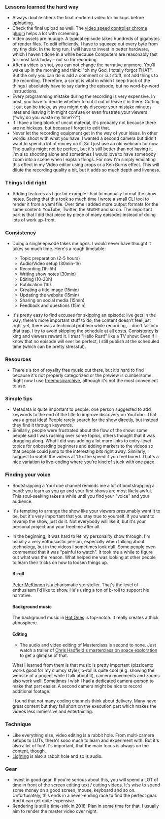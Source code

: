 ### Lessons learned the hard way

- Always double check the final rendered video for hickups before uploading.
- Check the final upload as well. The [video speed controller chrome
  plugin](https://chrome.google.com/webstore/detail/video-speed-controller/nffaoalbilbmmfgbnbgppjihopabppdk)
  helps a lot with screening.
- Video assets are huuuge. A typical episode takes hundreds of gigabytes of
  render files. To edit efficiently, I have to squeeze out every byte from my
  tiny disk. In the long run, I will have to invest in better hardware, which I
  haven't done in a while because Computers are reasonably fast for most task
  today - not so for recording.
- After a video is shot, you can not change the narrative anymore. You'll wake
  up in the morning and think: "oh my God, I totally forgot THAT". But the only
  you can do is add a comment or cut stuff, not add things to the recording.
  Therefore, a script is vital in which I keep track of the things I absolutely
  have to say during the episode, but no word-by-word instructions.
- Every programming mistake during the recording is very expensive. In post, you
  have to decide whether to cut it out or leave it in there. Cutting it out can
  be tricky, as you might only discover your mistake minutes later and leaving
  it in might confuse or even frustrate your viewers ("why do you waste my
  time???").
- If I have a long block of uncut material, it's probably not because there are
  no hickups, but because I forgot to edit that.
- Never let the recording equipment get in the way of your ideas. In other
  words: shoot with what you have. I wanted a second camera but didn't want to
  spend a lot of money on it. So I just use an old webcam for now. The quality
  might not be perfect, but it's still better than not having it. I'm also
  shooting alone and sometimes I would love to have somebody zoom into a scene
  when I explain things. For now I'm simply emulating this effect in my Video
  editor using crops or a Ken Burns effect. This will dilute the recording
  quality a bit, but it adds so much depth and liveness.

### Things I did right

- Adding features as I go: for example I had to manually format the show notes.
  Seeing that this took so much time I wrote a small CLI tool to render it from
  a yaml file. Over time I added more output formats for the same content:
  YouTube, Twitter, the `README` and so on. The important part is that I did
  that piece by piece of many episodes instead of doing lots of work up-front.


### Consistency

- Doing a single episode takes me *ages*. I would never have thought it takes so
  much time. Here's a rough timetable:
  * Topic preparation (2-5 hours)
  * Audio/Video setup (30min-1h)
  * Recording (1h-5h)
  * Writing show notes (30min)
  * Editing (10-20h)
  * Publication (1h).
  * Creating a title image (15min)
  * Updating the website (15min)
  * Sharing on social media (15min)
  * Feedback and questions (15min)

- It's pretty easy to find excuses for skipping an episode: live gets in the
  way, there's more important stuff to do, the content doesn't feel just right
  yet, there was a technical problem while recording,... don't fall into that
  trap. I try to avoid skipping the schedule at all costs. Consistency is king
  and viewers reward it. I treat "Hello Rust!" like a TV show: Even if I know
  that no episode will ever be perfect, I still publish at the scheduled time
  (which can be pretty stressful).

### Resources

- There's a ton of royality free music out there, but it's hard to find because
  it's not properly categorized or the preview is cumbersome. Right now I use
  [freemusicarchive](freemusicarchive.org/), although it's not the most
  convenient to use.


### Simple tips 

- Metadata is quite important to people: one person suggested to add keywords
  to the end of the title to improve discovery on YouTube. That was a great
  idea! People rarely search for the show directly, but instead they find it
  through keywords.
- Similarly, people were frustrated about the flow of the show: some people said
  I was rushing over some topics, others thought that it was dragging along.
  What I did was adding a lot more links to entry-level topics for onboarding
  beginners and adding markers to the videos so that people could jump to the
  interesting bits right away. Similarly, I suggest to watch the videos at 1.5x
  the speed if you feel bored. That's a nice variation to live-coding where
  you're kind of stuck with one pace.

### Finding your voice

- Bootstrapping a YouTube channel reminds me a lot of bootstrapping a band: you
  learn as you go and your first shows are most likely awful. This soul-seeking
  takes a while until you find your "voice" and your audience. 
- It's tempting to arrange the show like your viewers presumably want it to be,
  but it's very important that you stay true to yourself. If you want to revamp
  the show, just do it. Not everybody will like it, but it's your personal
  project and your freetime after all.
- In the beginning, it was hard to let my personality show through. I'm usually
  a very enthusiastic person, especially when talking about technology, but
  in the videos I sometimes look dull. Some people even commented that it was
  "painful to watch". It took me a while to figure out what was the reason. What
  helped me was looking at other people to learn their tricks on how to loosen
  things up.

  #### B-roll

  [Peter McKinnon](https://www.youtube.com/user/petermckinnon24) is a
    charismatic storyteller. That's the level of enthusiasm I'd like to show.
    He's using a ton of b-roll to support his narrative.

  #### Background music

  The background music in [Hot Ones](https://www.youtube.com/user/FirstWeFeast)
  is top-notch. It really creates a thick atmosphere.

  #### Editing

  * The audio and video editing of Masterclass is second to none. Just watch a
    trailer of [Chris Hadfield's masterclass on space
    exploration](https://www.masterclass.com/classes/chris-hadfield-teaches-space-exploration)
    to get a glimpse of that.

  What I learned from them is that music is pretty important (pizzicanto works
  good for my clumsy style), b-roll is quite cool (e.g. showing the website of a
  project while I talk about it), camera movements and zooms also work well.
  Sometimes I wish I had a dedicated camera-person to make that part easier. A
  second camera might be nice to record additional footage.

  I found that not many coding channels think about delivery. Many have
  great content but they fall short on the execution part which makes the videos
  less immersive and entertaining.


### Technique

- Like everything else, video editing is a rabbit hole. From multi-camera setups
  to LUTs, there's sooo much to learn and experiment with. But it's also a lot
  of fun! It's important, that the main focus is always on the content, though.
- [Lighting](https://www.youtube.com/watch?v=eZ5hpcn6tIM) is also a rabbit hole
  and so is audio.

### Gear

- Invest in good gear. If you're serious about this, you will spend a LOT of
  time in front of the screen editing text / cutting videos. It's wise to spend
  some money on a good screen, mouse, keyboard and so on. Unfortunately, this
  ends in a never-ending race to find the perfect gear. And it can get quite
  expensive.
- Rendering is still a time-sink in 2018. Plan in some time for that. I usually
  aim to render the master video over night.

